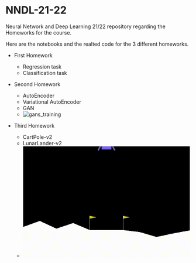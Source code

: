 # NNDL-21-22
Neural Network and Deep Learning 21/22 repository regarding the Homeworks for the course.


Here are the notebooks and the realted code for the 3 different homeworks.
  - First Homework
    - Regression task
    - Classification task

  - Second Homework
    - AutoEncoder
    - Variational AutoEncoder
    - GAN
    - ![gans_training](https://user-images.githubusercontent.com/78668728/144063880-d839a4fa-3c15-4daf-ae25-5f6300509f15.gif)
  
  - Third Homework
    - CartPole-v2
    - LunarLander-v2
    - ![lunar_solved](solved_lunar.gif)
